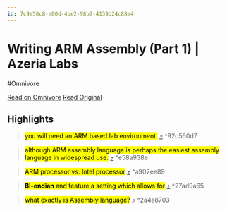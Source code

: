 ```yaml
---
id: 7c9e50c8-e00d-4be2-98b7-4139b24c88e4
---
```


# Writing ARM Assembly (Part 1) | Azeria Labs
#Omnivore

[Read on Omnivore](https://omnivore.app/me/https-azeria-labs-com-writing-arm-assembly-part-1-18e31dd8dbb)
[Read Original](https://azeria-labs.com/writing-arm-assembly-part-1/)

## Highlights

> <mark class="omni omni-yellow">you will need an ARM based lab environment.</mark> [⤴️](https://omnivore.app/me/https-azeria-labs-com-writing-arm-assembly-part-1-18e31dd8dbb#92c560d7-fa66-4652-b02a-20a9759c38c8)  ^92c560d7

> <mark class="omni omni-yellow">although ARM assembly language is perhaps the easiest assembly language in widespread use.</mark> [⤴️](https://omnivore.app/me/https-azeria-labs-com-writing-arm-assembly-part-1-18e31dd8dbb#e58a938e-56cd-476a-8448-74cb9e0bc949)  ^e58a938e

> <mark class="omni omni-yellow">ARM processor vs. Intel processor</mark> [⤴️](https://omnivore.app/me/https-azeria-labs-com-writing-arm-assembly-part-1-18e31dd8dbb#a902ee89-ea6a-441b-8ad1-a71fa965ace4)  ^a902ee89

> <mark class="omni omni-yellow">**BI-endian** and feature a setting which allows for</mark> [⤴️](https://omnivore.app/me/https-azeria-labs-com-writing-arm-assembly-part-1-18e31dd8dbb#27ad9a65-f17d-481e-a97e-b412f0cef30d)  ^27ad9a65

> <mark class="omni omni-yellow">what exactly is Assembly language?</mark> [⤴️](https://omnivore.app/me/https-azeria-labs-com-writing-arm-assembly-part-1-18e31dd8dbb#2a4a8703-db81-4d69-b448-bee3813cfbd7)  ^2a4a8703

